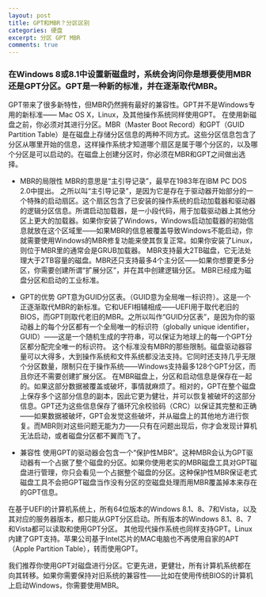 ```yaml
---
layout: post
title: GPT和MBR？分区区别
categories: 硬盘
excerpt: 分区 GPT MBR
comments: true
---
```


### 在Windows 8或8.1中设置新磁盘时，系统会询问你是想要使用MBR还是GPT分区。GPT是一种新的标准，并在逐渐取代MBR。

GPT带来了很多新特性，但MBR仍然拥有最好的兼容性。GPT并不是Windows专用的新标准—— Mac OS X，Linux，及其他操作系统同样使用GPT。
在使用新磁盘之前，你必须对其进行分区。MBR（Master Boot Record）和GPT（GUID Partition Table）是在磁盘上存储分区信息的两种不同方式。这些分区信息包含了分区从哪里开始的信息，这样操作系统才知道哪个扇区是属于哪个分区的，以及哪个分区是可以启动的。在磁盘上创建分区时，你必须在MBR和GPT之间做出选择。

- MBR的局限性
MBR的意思是“主引导记录”，最早在1983年在IBM PC DOS 2.0中提出。
之所以叫“主引导记录”，是因为它是存在于驱动器开始部分的一个特殊的启动扇区。这个扇区包含了已安装的操作系统的启动加载器和驱动器的逻辑分区信息。所谓启动加载器，是一小段代码，用于加载驱动器上其他分区上更大的加载器。如果你安装了Windows，Windows启动加载器的初始信息就放在这个区域里——如果MBR的信息被覆盖导致Windows不能启动，你就需要使用Windows的MBR修复功能来使其恢复正常。如果你安装了Linux，则位于MBR里的通常会是GRUB加载器。
MBR支持最大2TB磁盘，它无法处理大于2TB容量的磁盘。MBR还只支持最多4个主分区——如果你想要更多分区，你需要创建所谓“扩展分区”，并在其中创建逻辑分区。
MBR已经成为磁盘分区和启动的工业标准。

- GPT的优势
GPT意为GUID分区表。（GUID意为全局唯一标识符）。这是一个正逐渐取代MBR的新标准。它和UEFI相辅相成——UEFI用于取代老旧的BIOS，而GPT则取代老旧的MBR。之所以叫作“GUID分区表”，是因为你的驱动器上的每个分区都有一个全局唯一的标识符（globally unique identifier，GUID）——这是一个随机生成的字符串，可以保证为地球上的每一个GPT分区都分配完全唯一的标识符。
这个标准没有MBR的那些限制。磁盘驱动器容量可以大得多，大到操作系统和文件系统都没法支持。它同时还支持几乎无限个分区数量，限制只在于操作系统——Windows支持最多128个GPT分区，而且你还不需要创建扩展分区。
在MBR磁盘上，分区和启动信息是保存在一起的。如果这部分数据被覆盖或破坏，事情就麻烦了。相对的，GPT在整个磁盘上保存多个这部分信息的副本，因此它更为健壮，并可以恢复被破坏的这部分信息。GPT还为这些信息保存了循环冗余校验码（CRC）以保证其完整和正确——如果数据被破坏，GPT会发觉这些破坏，并从磁盘上的其他地方进行恢复。而MBR则对这些问题无能为力——只有在问题出现后，你才会发现计算机无法启动，或者磁盘分区都不翼而飞了。

- 兼容性
使用GPT的驱动器会包含一个“保护性MBR”。这种MBR会认为GPT驱动器有一个占据了整个磁盘的分区。如果你使用老实的MBR磁盘工具对GPT磁盘进行管理，你只会看见一个占据整个磁盘的分区。这种保护性MBR保证老式磁盘工具不会把GPT磁盘当作没有分区的空磁盘处理而用MBR覆盖掉本来存在的GPT信息。

在基于UEFI的计算机系统上，所有64位版本的Windows 8.1、8、7和Vista，以及其对应的服务器版本，都只能从GPT分区启动。所有版本的Windows 8.1、8、7和Vista都可以读取和使用GPT分区。
其他现代操作系统也同样支持GPT。Linux内建了GPT支持。苹果公司基于Intel芯片的MAC电脑也不再使用自家的APT（Apple Partition Table），转而使用GPT。

我们推荐你使用GPT对磁盘进行分区。它更先进，更健壮，所有计算机系统都在向其转移。如果你需要保持对旧系统的兼容性——比如在使用传统BIOS的计算机上启动Windows，你需要使用MBR。
